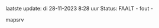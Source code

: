 laatste update: 
di 28-11-2023  8:28   uur 
Status: FAALT - fout - 
<div class="service R">mapsrv</div>
